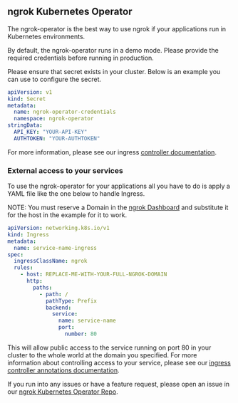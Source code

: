 ## ngrok Kubernetes Operator

The ngrok-operator is the best way to use ngrok if your applications run in Kubernetes environments.

By default, the ngrok-operator runs in a demo mode.
Please provide the required credentials before running in production.

Please ensure that secret exists in your cluster. Below is an example you can use to configure the secret.

```yaml
apiVersion: v1
kind: Secret
metadata:
  name: ngrok-operator-credentials
  namespace: ngrok-operator
stringData:
  API_KEY: "YOUR-API-KEY"
  AUTHTOKEN: "YOUR-AUTHTOKEN"
```

For more information, please see our ingress [controller documentation](https://ngrok.com/docs/k8s/deployment-guide/#creating-the-secret).

### External access to your services

To use the ngrok-operator for your applications all you have to do is apply a YAML file like the one below to handle Ingress.

NOTE: You must reserve a Domain in the [ngrok Dashboard](https://dashboard.ngrok.com/cloud-edge/domains) and substitute it for the host in the example for it to work.

```yaml
apiVersion: networking.k8s.io/v1
kind: Ingress
metadata:
  name: service-name-ingress
spec:
  ingressClassName: ngrok
  rules:
    - host: REPLACE-ME-WITH-YOUR-FULL-NGROK-DOMAIN
      http:
        paths:
          - path: /
            pathType: Prefix
            backend:
              service:
                name: service-name
                port:
                  number: 80
```

This will allow public access to the service running on port 80 in your cluster to the whole world at the domain you specified. For more information about controlling access to your service, please see our [ingress controller annotations documentation](https://ngrok.com/docs/k8s/user-guide/route-modules/).

If you run into any issues or have a feature request, please open an issue in our [ngrok Kubernetes Operator Repo](https://github.com/ngrok/ngrok-operator).
